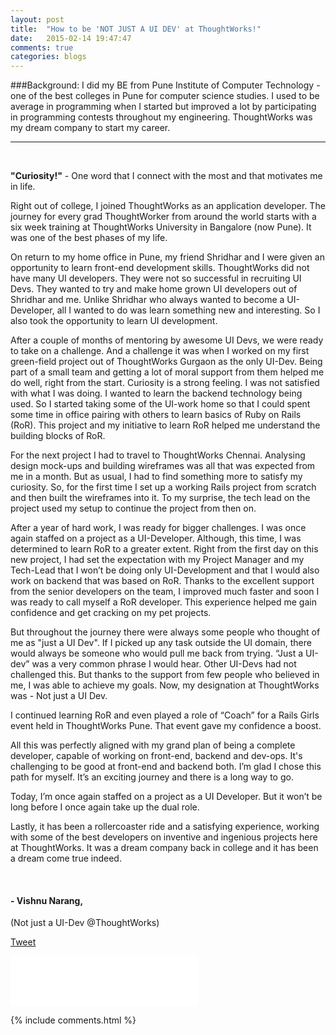 ```yaml
---
layout: post
title:  "How to be 'NOT JUST A UI DEV' at ThoughtWorks!"
date:   2015-02-14 19:47:47
comments: true
categories: blogs
---
```


###Background:
I did my BE from Pune Institute of Computer Technology - one of the best colleges in Pune for computer science studies.
I used to be average in programming when I started but improved a lot by participating in programming contests throughout my engineering. ThoughtWorks was my dream company to start my career.

____________________________________________________________________________________________
<br/>

<p class='text-center'> <strong>"Curiosity!"</strong> - One word that I connect with the most and that motivates me in life.<p>

<p>Right out of college, I joined ThoughtWorks as an application developer. The journey for every grad ThoughtWorker from around the world starts with a six week training at ThoughtWorks University in Bangalore (now Pune). It was one of the best phases of my life.</p>

<p>On return to my home office in Pune, my friend Shridhar and I were given an opportunity to learn front-end development skills. ThoughtWorks did not have many UI developers. They were not so successful in recruiting UI Devs. They wanted to try and make home grown UI developers out of Shridhar and me. Unlike Shridhar who always wanted to become a UI-Developer, all I wanted to do was learn something new and interesting. So I also took the opportunity to learn UI development.</p>

<p>After a couple of months of mentoring by awesome UI Devs, we were ready to take on a challenge. And a challenge it was when I worked on my first green-field project out of ThoughtWorks Gurgaon as the only UI-Dev. Being part of a small team and getting a lot of moral support from them helped me do well, right from the start. Curiosity is a strong feeling. I was not satisfied with what I was doing. I wanted to learn the backend technology being used. So I started taking some of the UI-work home so that I could spent some time in office pairing with others to learn basics of Ruby on Rails (RoR). This project and my initiative to learn RoR helped me understand the building blocks of RoR.</p>

<p>For the next project I had to travel to ThoughtWorks Chennai. Analysing design mock-ups and building wireframes was all that was expected from me in a month. But as usual, I had to find something more to satisfy my curiosity. So, for the first time I set up a working Rails project from scratch and then built the wireframes into it. To my surprise, the tech lead on the project used my setup to continue the project from then on.</p>

<p>After a year of hard work, I was ready for bigger challenges. I was once again staffed on a project as a UI-Developer. Although, this time, I was determined to learn RoR to a greater extent. Right from the first day on this new project, I had set the expectation with my Project Manager and my Tech-Lead that I won’t be doing only UI-Development and that I would also work on backend that was based on RoR. Thanks to the excellent support from the senior developers on the team, I improved much faster and soon I was ready to call myself a RoR developer. This experience helped me gain confidence and get cracking on my pet projects.</p>

<p>But throughout the journey there were always some people who thought of me as "just a UI Dev". If I picked up any task outside the UI domain, there would always be someone who would pull me back from trying. “Just a UI-dev” was a very common phrase I would hear. Other UI-Devs had not challenged this. But thanks to the support from few people who believed in me, I was able to achieve my goals. Now, my designation at ThoughtWorks was - Not just a UI Dev.</p>

<p>I continued learning RoR and even played a role of “Coach” for a Rails Girls event held in ThoughtWorks Pune. That event gave my confidence a boost.</p>

<p>All this was perfectly aligned with my grand plan of being a complete developer, capable of working on front-end, backend and dev-ops. It's challenging to be good at front-end and backend both. I’m glad I chose this path for myself. It’s an exciting journey and there is a long way to go.</p>

<p>Today, I’m once again staffed on a project as a UI Developer. But it won’t be long before I once again take up the dual role.</p>

<p>Lastly, it has been a rollercoaster ride and a satisfying experience, working with some of the best developers on inventive and ingenious projects here at ThoughtWorks. It was a dream company back in college and it has been a dream come true indeed.</p>

<br/>
<h4>- Vishnu Narang,</h4>
(Not just a UI-Dev @ThoughtWorks)
<br/>


<div class="g-plus" data-action="share" data-href="http://vishnun.github.io/blogs/2015/01/02/how-to-prevent-auto-links-in-gmail.html"></div>

<a href="https://twitter.com/share" class="twitter-share-button" data-url="http://vishnun.github.io/blogs/2015/01/02/how-to-prevent-auto-links-in-gmail.html" data-via="vishnu_narang" data-size="large" data-hashtags="UI">Tweet</a>
<script>!function(d,s,id){var js,fjs=d.getElementsByTagName(s)[0],p=/^http:/.test(d.location)?'http':'https';if(!d.getElementById(id)){js=d.createElement(s);js.id=id;js.src=p+'://platform.twitter.com/widgets.js';fjs.parentNode.insertBefore(js,fjs);}}(document, 'script', 'twitter-wjs');</script>

<iframe src="//www.facebook.com/plugins/like.php?href=http%3A%2F%2Fvishnun.github.io%2Fblogs%2F2015%2F01%2F02%2Fhow-to-prevent-auto-links-in-gmail.html&amp;width&amp;layout=standard&amp;action=like&amp;show_faces=true&amp;share=true&amp;height=80&amp;appId=874345859272451" scrolling="no" frameborder="0" style="border:none; overflow:hidden; height:80px;" allowTransparency="true"></iframe>


{% include comments.html %}